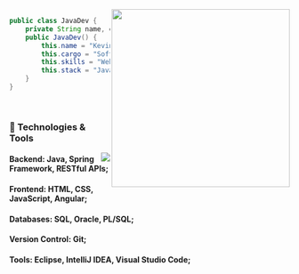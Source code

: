 <!--[![Typing SVG](https://readme-typing-svg.demolab.com?font=Fira+Code&size=30&pause=1000&color=EDEFF7&width=435&lines=Kevin+Mendes;Desenvolvedor+Fullstack)](https://git.io/typing-svg)<br>
>Desenvolvedor Fullstack com quase 2 anos de xp. Atualmente focado em funcionalidades backend usando principalmente Java e Ecossistema Spring para melhorar o produto da empresa, mas também possuo >xp e conhecimento em FrontEnd (JS/Angular). <br><br>
>[![LinkedIn](https://img.shields.io/badge/LinkedIn-Connect-blue)](https://www.linkedin.com/in/mendesnkevin/)
-->
<img align="right" margin-left="50px" width="320" src="https://media.giphy.com/media/GRVM7bxdn7yEFWTN6i/giphy.gif"/>

```java
public class JavaDev {
    private String name, cargo, skills, stack;
    public JavaDev() {
        this.name = "Kevin Mendes"
        this.cargo = "Software Developer";
        this.skills = "Web Development, Fullstack Developer, SQL";
        this.stack = "Java, Spring, SQL, JavaScript, Angular";
    }
}
```
<br>

### 🔧 Technologies & Tools

<a href="https://github.com/kevinfmendes">
  <img align="right" src="https://github-readme-stats.vercel.app/api/top-langs/?username=kevinfmendes&theme=dracula&hide_langs_below=1" />
</a>

#### Backend: Java, Spring Framework, RESTful APIs;
#### Frontend: HTML, CSS, JavaScript, Angular;
#### Databases: SQL, Oracle, PL/SQL;
#### Version Control: Git;
#### Tools: Eclipse, IntelliJ IDEA, Visual Studio Code;
<br>
<br>

<!--## Experiência de trabalho
[<img align="left" height="94px" width="94px" alt="Warpnet" src="https://images2.imgbox.com/d8/82/j5JojAON_o.jpeg"/>]("")
**Analista Desenvolvedor** at [**Health Solutions**]("") 
<br> 2022 - Present <br>
Full-time \
Linguagens & Tecnologias: `Java`, `Spring`, `PL/SQL`, `JavaScript`, `Backbone.js`, `Jquery`,\
<br>-->



